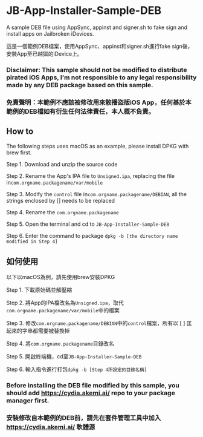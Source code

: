 # JB-App-Installer-Sample-DEB

A sample DEB file using AppSync, appinst and signer.sh to fake sign and install apps on Jailbroken iDevices.

這是一個範例DEB檔案，使用AppSync、appinst和signer.sh進行fake sign後，安裝App至已越獄的iDevice上。

### Disclaimer: This sample should not be modified to distribute pirated iOS Apps, I'm not responsible to any legal responsibility made by any DEB package based on this sample.

### 免責聲明：本範例不應該被修改用來散播盜版iOS App，任何基於本範例的DEB檔如有衍生任何法律責任，本人概不負責。

## How to
The following steps uses macOS as an example, please install DPKG with brew first.

Step 1. Download and unzip the source code

Step 2. Rename the App's IPA file to ```Unsigned.ipa```, replacing the file in```com.orgname.packagename/var/mobile```

Step 3. Modify the ```control``` file in```com.orgname.packagename/DEBIAN```, all the strings enclosed by \[] needs to be replaced

Step 4. Rename the ```com.orgname.packagename```

Step 5. Open the terminal and cd to ```JB-App-Installer-Sample-DEB```

Step 6. Enter the command to package ```dpkg -b [the directory name modified in Step 4]```

## 如何使用
以下以macOS為例，請先使用brew安裝DPKG

Step 1. 下載原始碼並解壓縮

Step 2. 將App的IPA檔改名為```Unsigned.ipa```，取代```com.orgname.packagename/var/mobile```中的檔案

Step 3. 修改```com.orgname.packagename/DEBIAN```中的```control```檔案，所有以 \[ ] 匡起來的字串都需要被替換掉

Step 4. 將```com.orgname.packagename```目錄改名

Step 5. 開啟終端機，cd至```JB-App-Installer-Sample-DEB```

Step 6. 輸入指令進行打包```dpkg -b [Step 4所設定的目錄名稱]```

### Before installing the DEB file modified by this sample, you should add https://cydia.akemi.ai/ repo to your package manager first.
### 安裝修改自本範例的DEB前，請先在套件管理工具中加入 https://cydia.akemi.ai/ 軟體源
